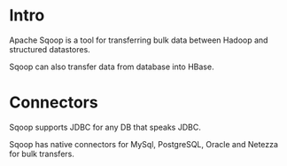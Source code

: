 
# Intro

Apache Sqoop is a tool for transferring bulk data between Hadoop and structured datastores.

Sqoop can also transfer data from database into HBase.

# Connectors

Sqoop supports JDBC for any DB that speaks JDBC.

Sqoop has native connectors for MySql, PostgreSQL, Oracle and Netezza for bulk transfers.

